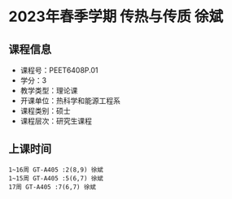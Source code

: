 # 2023年春季学期 传热与传质 徐斌






## 课程信息

- 课程号：PEET6408P.01
- 学分：3
- 教学类型：理论课
- 开课单位：热科学和能源工程系
- 课程类别：硕士
- 课程层次：研究生课程

## 上课时间

```
1~16周 GT-A405 :2(8,9) 徐斌
1~15周 GT-A405 :5(6,7) 徐斌
17周 GT-A405 :7(6,7) 徐斌
```

